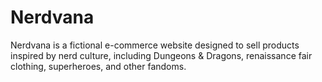 # Nerdvana

Nerdvana is a fictional e-commerce website designed to sell products inspired by nerd culture, including Dungeons & Dragons, renaissance fair clothing, superheroes, and other fandoms.

